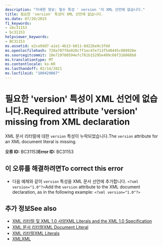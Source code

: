 ```yaml
---
description: "자세한 정보: 필수 특성 ' version '이 XML 선언에 없습니다."
title: 필요한 'version' 특성이 XML 선언에 없습니다.
ms.date: 07/20/2015
f1_keywords:
- vbc31153
- bc31153
helpviewer_keywords:
- BC31153
ms.assetid: e2ce9dd7-a1e1-4b13-b011-8d22be9c3fdd
ms.openlocfilehash: 720a707f8a920cff1ec47e713f540445c889928e
ms.sourcegitcommit: 10e719780594efc781b15295e499c66f316068b8
ms.translationtype: MT
ms.contentlocale: ko-KR
ms.lasthandoff: 02/14/2021
ms.locfileid: "100429067"
---
```

# <a name="required-attribute-version-missing-from-xml-declaration"></a><span data-ttu-id="51a51-103">필요한 'version' 특성이 XML 선언에 없습니다.</span><span class="sxs-lookup"><span data-stu-id="51a51-103">Required attribute 'version' missing from XML declaration</span></span>

<span data-ttu-id="51a51-104">XML 문서 리터럴에 대한 `version` 특성이 누락되었습니다.</span><span class="sxs-lookup"><span data-stu-id="51a51-104">The `version` attribute for an XML document literal is missing.</span></span>  
  
 <span data-ttu-id="51a51-105">**오류 ID:** BC31153</span><span class="sxs-lookup"><span data-stu-id="51a51-105">**Error ID:** BC31153</span></span>  
  
## <a name="to-correct-this-error"></a><span data-ttu-id="51a51-106">이 오류를 해결하려면</span><span class="sxs-lookup"><span data-stu-id="51a51-106">To correct this error</span></span>  
  
- <span data-ttu-id="51a51-107">다음 예제와 같이 `version` 특성을 XML 문서 선언에 추가합니다. `<?xml version="1.0"?>`</span><span class="sxs-lookup"><span data-stu-id="51a51-107">Add the `version` attribute to the XML document declaration, as in the following example: `<?xml version="1.0"?>`</span></span>  
  
## <a name="see-also"></a><span data-ttu-id="51a51-108">추가 정보</span><span class="sxs-lookup"><span data-stu-id="51a51-108">See also</span></span>

- [<span data-ttu-id="51a51-109">XML 리터럴 및 XML 1.0 사양</span><span class="sxs-lookup"><span data-stu-id="51a51-109">XML Literals and the XML 1.0 Specification</span></span>](../programming-guide/language-features/xml/xml-literals-and-the-xml-1-0-specification.md)
- [<span data-ttu-id="51a51-110">XML 문서 리터럴</span><span class="sxs-lookup"><span data-stu-id="51a51-110">XML Document Literal</span></span>](../language-reference/xml-literals/xml-document-literal.md)
- [<span data-ttu-id="51a51-111">XML 리터럴</span><span class="sxs-lookup"><span data-stu-id="51a51-111">XML Literals</span></span>](../language-reference/xml-literals/index.md)
- [<span data-ttu-id="51a51-112">XML</span><span class="sxs-lookup"><span data-stu-id="51a51-112">XML</span></span>](../programming-guide/language-features/xml/index.md)
